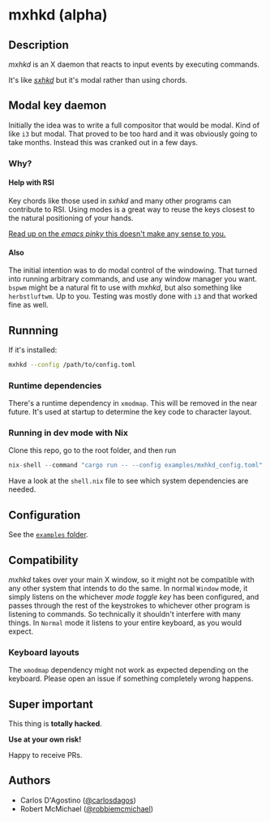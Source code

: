 # mxhkd (alpha)

## Description

_mxhkd_ is an X daemon that reacts to input events by executing commands.

It's like [_sxhkd_](https://github.com/baskerville/sxhkd) but it's modal
rather than using chords.

## Modal key daemon

Initially the idea was to write a full compositor that would be modal.
Kind of like `i3` but modal. That proved to be too hard and it was
obviously going to take months. Instead this was cranked out in a few
days.

### Why?

#### Help with RSI

Key chords like those used in _sxhkd_ and many other programs can
contribute to RSI. Using modes is a great way to reuse the keys
closest to the natural positioning of your hands.

[Read up on the _emacs pinky_ this doesn't make any sense to
you.](https://en.wikipedia.org/wiki/Emacs#Emacs_pinky)

#### Also

The initial intention was to do modal control of the windowing.
That turned into running arbitrary commands, and use any window
manager you want. `bspwm` might be a natural fit to use with _mxhkd_,
but also something like `herbstluftwm`. Up to you. Testing was mostly
done with `i3` and that worked fine as well.

## Runnning

If it's installed:

```bash
mxhkd --config /path/to/config.toml
```

### Runtime dependencies

There's a runtime dependency in `xmodmap`. This will be removed
in the near future. It's used at startup to determine the key code
to character layout.

### Running in dev mode with Nix

Clone this repo, go to the root folder, and then run

``` nix
nix-shell --command "cargo run -- --config examples/mxhkd_config.toml"
```

Have a look at the `shell.nix` file to see which system
dependencies are needed.

## Configuration

See the [`examples` folder](./examples).

## Compatibility

_mxhkd_ takes over your main X window, so it might not be compatible with
any other system that intends to do the same. In normal `Window` mode, it
simply listens on the whichever _mode toggle key_ has been configured, and
passes through the rest of the keystrokes to whichever other program is
listening to commands. So technically it shouldn't interfere with many
things. In `Normal` mode it listens to your entire keyboard, as you
would expect.

### Keyboard layouts

The `xmodmap` dependency might not work as expected depending on the keyboard.
Please open an issue if something completely wrong happens.

## Super important

This thing is **totally hacked**.

**Use at your own risk!**

Happy to receive PRs.

## Authors

* Carlos D'Agostino ([@carlosdagos](https://github.com/carlosdagos))
* Robert McMichael ([@robbiemcmichael](https://github.com/robbiemcmichael))

